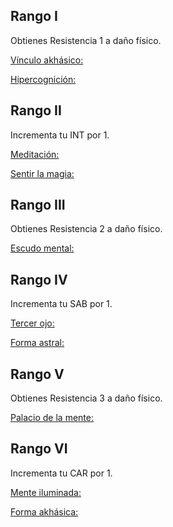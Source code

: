 ## Rango I

Obtienes Resistencia 1 a daño físico. 

<u>Vínculo akhásico:</u>

<u>Hipercognición:</u>

## Rango II

Incrementa tu INT por 1.

<u>Meditación:</u>

<u>Sentir la magia:</u>

## Rango III

Obtienes Resistencia 2 a daño físico. 

<u>Escudo mental:</u>

## Rango IV

Incrementa tu SAB por 1.

<u>Tercer ojo:</u> 

<u>Forma astral:</u> 

## Rango V

Obtienes Resistencia 3 a daño físico. 

<u>Palacio de la mente:</u>

## Rango VI

Incrementa tu CAR por 1.

<u>Mente iluminada:</u>

<u>Forma akhásica:</u>